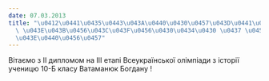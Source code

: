 ```yaml
---
date: 07.03.2013
title: "\u0412\u0441\u0435\u0443\u043A\u0440\u0430\u0457\u043D\u0441\u044C\u043A\u0430\
  \ \u043E\u043B\u0456\u043C\u043F\u0456\u0430\u0434\u0430 \u0437 \u0456\u0441\u0442\
  \u043E\u0440\u0456\u0457"
---
```

Вітаємо з ІІ дипломом на ІІІ етапі Всеукраїнської олімпіади з історії ученицю 10-Б класу
Ватаманюк Богдану
!